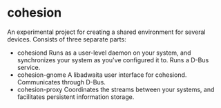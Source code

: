 # cohesion
An experimental project for creating a shared environment for several devices. Consists of three separate parts:

- cohesiond
Runs as a user-level daemon on your system, and synchronizes your system as you've configured it to. Runs a D-Bus service.
- cohesion-gnome
A libadwaita user interface for cohesiond. Communicates through D-Bus.
- cohesion-proxy
Coordinates the streams between your systems, and facilitates persistent information storage.
